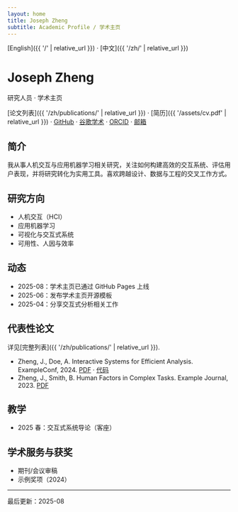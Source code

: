 ```yaml
---
layout: home
title: Joseph Zheng
subtitle: Academic Profile / 学术主页
---
```


[English]({{ '/' | relative_url }}) · [中文]({{ '/zh/' | relative_url }})

# Joseph Zheng
研究人员 · 学术主页

[论文列表]({{ '/zh/publications/' | relative_url }}) · [简历]({{ '/assets/cv.pdf' | relative_url }}) · [GitHub](https://github.com/Joseph-zheng) · [谷歌学术](https://scholar.google.com/citations?user=REPLACE_ME) · [ORCID](https://orcid.org/0000-0000-0000-0000) · [邮箱](mailto:you@example.com)

## 简介
我从事人机交互与应用机器学习相关研究，关注如何构建高效的交互系统、评估用户表现，并将研究转化为实用工具。喜欢跨越设计、数据与工程的交叉工作方式。

## 研究方向
- 人机交互（HCI）
- 应用机器学习
- 可视化与交互式系统
- 可用性、人因与效率

## 动态
- 2025-08：学术主页已通过 GitHub Pages 上线
- 2025-06：发布学术主页开源模板
- 2025-04：分享交互式分析相关工作

## 代表性论文
详见[完整列表]({{ '/zh/publications/' | relative_url }}).
- Zheng, J., Doe, A. Interactive Systems for Efficient Analysis. ExampleConf, 2024. [PDF](#) · [代码](#)
- Zheng, J., Smith, B. Human Factors in Complex Tasks. Example Journal, 2023. [PDF](#)

## 教学
- 2025 春：交互式系统导论（客座）

## 学术服务与获奖
- 期刊/会议审稿
- 示例奖项（2024）

---
最后更新：2025-08

<!-- 提示：
- 将以上占位信息替换为你的真实信息。
- 上传 /assets/cv.pdf，更新学术/社交链接与邮箱。
- 如果需要页眉头像，可替换 assets/profile.svg，并在 _config.yml 中增加 logo: /assets/profile.svg。
-->


